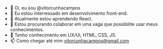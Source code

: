 - 👋 Oi, eu sou @vitorcunhacampos
- 👀 Eu estou interressado em desenvolvimento front-end.
- 🌱 Atualmente estou aprendendo React.
- 💞️ Estou procurando colaborar em uma vaga que possibilite usar meus conhecimentos.
- 🧠 Tenho conhecimento em UX/UI, HTML, CSS, JS.
- 📫 Como chegar até mim vitorcunhacampos@gmail.com
